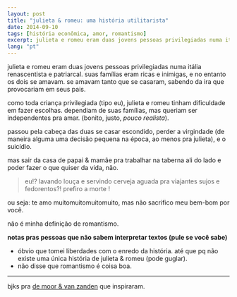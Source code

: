 ```yaml
---
layout: post
title: "julieta & romeu: uma história utilitarista"
date: 2014-09-10
tags: [história econômica, amor, romantismo]
excerpt: julieta e romeu eram duas jovens pessoas privilegiadas numa itália renascentista e patriarcal.  suas famílias eram ricas e inimigas, e no entanto os dois se amavam.  se amavam tanto que se casaram, sabendo da ira que provocariam em seus pais.  mas se amavam tanto assim?
lang: "pt"
---
```

 
julieta e romeu eram duas jovens pessoas privilegiadas numa itália renascentista e patriarcal.  suas famílias eram ricas e inimigas, e no entanto os dois se amavam.  se amavam tanto que se casaram, sabendo da ira que provocariam em seus pais.
 
como toda criança privilegiada (tipo eu), julieta e romeu tinham dificuldade em fazer escolhas.  dependiam de suas famílias, mas queriam ser independentes pra amar.  (bonito, justo, _pouco realista_).
 
passou pela cabeça das duas se casar escondido, perder a virgindade (de maneira alguma uma decisão pequena na época, ao menos pra julieta), e o suicídio.
 
mas sair da casa de papai & mamãe pra trabalhar na taberna ali do lado e poder fazer o que quiser da vida, não.
 
> eu!?  lavando louça e servindo cerveja aguada pra viajantes sujos e fedorentos?!  prefiro a morte !
 
ou seja: te amo muitomuitomuitomuito, mas não sacrifico meu bem-bom por você.
 
não é minha definição de romantismo.
 
__notas pras pessoas que não sabem interpretar textos (pule se você sabe)__ 
 
* óbvio que tomei liberdades com o enredo da história.  até que pq não existe uma única história de julieta & romeu (pode guglar). 
* não disse que romantismo é coisa boa.

___

bjks pra [de moor & van zanden](http://www.collective-action.info/sites/default/files/webmaster/_PUB_Girlpower_EHR_63_1_Full_0.pdf) que inspiraram.
